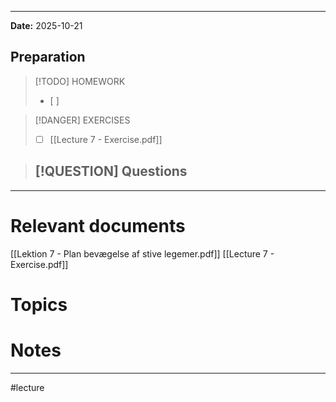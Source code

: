 
---
**Date:** 2025-10-21

## Preparation

>[!TODO] HOMEWORK
>- [ ] 

> [!DANGER] EXERCISES
> - [ ]  [[Lecture 7 - Exercise.pdf]]

> [!QUESTION] Questions
> - 

---
# Relevant documents
[[Lektion 7 - Plan bevægelse af stive legemer.pdf]]
[[Lecture 7 - Exercise.pdf]]

# Topics


# Notes


---
#lecture 
